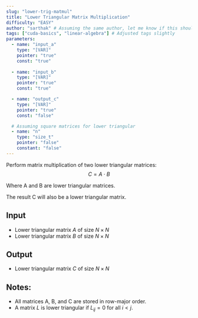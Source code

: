 ```yaml
---
slug: "lower-trig-matmul"
title: "Lower Triangular Matrix Multiplication"
difficulty: "EASY"
author: "sarthak" # Assuming the same author, let me know if this should change
tags: ["cuda-basics", "linear-algebra"] # Adjusted tags slightly
parameters:
  - name: "input_a"
    type: "[VAR]"
    pointer: "true"
    const: "true"
  
  - name: "input_b"
    type: "[VAR]"
    pointer: "true"
    const: "true"

  - name: "output_c" 
    type: "[VAR]"
    pointer: "true"
    const: "false"

  # Assuming square matrices for lower triangular
  - name: "n"
    type: "size_t"
    pointer: "false"
    constant: "false"
---
```


Perform matrix multiplication of two lower triangular matrices:
$$
C = A \cdot B
$$

Where A and B are lower triangular matrices.

The result C will also be a lower triangular matrix.

## Input
- Lower triangular matrix $A$ of size $N \times N$
- Lower triangular matrix $B$ of size $N \times N$

## Output
- Lower triangular matrix $C$ of size $N \times N$

## Notes:
- All matrices $\text{A}$, $\text{B}$, and $\text{C}$ are stored in row-major order.
- A matrix $L$ is lower triangular if $L_{ij} = 0$ for all $i < j$.
